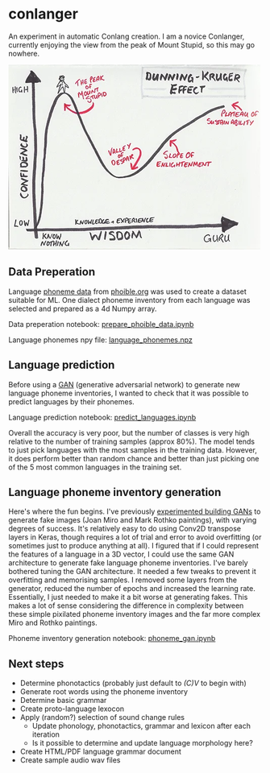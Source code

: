 # conlanger

An experiment in automatic Conlang creation. I am a novice Conlanger, currently enjoying the view from the peak of Mount Stupid, so this may go nowhere.

![Peak of Mount Stupid](./docs/dunning-kruger.png)

## Data Preperation

Language [phoneme data](https://raw.githubusercontent.com/phoible/dev/v2.0/data/phoible.csv) from [phoible.org](https://phoible.org/) was used to create a dataset suitable for ML. One dialect phoneme inventory from each language was selected and prepared as a 4d Numpy array.

Data preperation notebook: [prepare_phoible_data.ipynb](./notebooks/prepare_phoible_data.ipynb)

Language phonemes npy file: [language_phonemes.npz](./notebooks/data/language_phonemes.npz)

## Language prediction

Before using a [GAN](https://en.wikipedia.org/wiki/Generative_adversarial_network) (generative adversarial network) to generate new language phoneme inventories, I wanted to check that it was possible to predict languages by their phonemes.

Language prediction notebook: [predict_languages.ipynb](./notebooks/predict_languages.ipynb)

Overall the accuracy is very poor, but the number of classes is very high relative to the number of training samples (approx 80%). The model tends to just pick languages with the most samples in the training data. However, it does perform better than random chance and better than just picking one of the 5 most common languages in the training set.

## Language phoneme inventory generation

Here's where the fun begins. I've previously [experimented building GANs](https://github.com/Pappa/MiroBot) to generate fake images (Joan Miro and Mark Rothko paintings), with varying degrees of success. It's relatively easy to do using Conv2D transpose layers in Keras, though requires a lot of trial and error to avoid overfitting (or sometimes just to produce anything at all). I figured that if I could represent the features of a language in a 3D vector, I could use the same GAN architecture to generate fake language phoneme inventories. I've barely bothered tuning the GAN architecture. It needed a few tweaks to prevent it overfitting and  memorising samples. I removed some layers from the generator, reduced the number of epochs and increased the learning rate. Essentially, I just needed to make it a bit worse at generating fakes. This makes a lot of sense considering the difference in complexity between these simple pixilated phoneme inventory images and the far more complex Miro and Rothko paintings.

Phoneme inventory generation notebook: [phoneme_gan.ipynb](./notebooks/phoneme_gan.ipynb)

## Next steps

- Determine phonotactics (probably just default to _(C)V_ to begin with)
- Generate root words using the phoneme inventory
- Determine basic grammar
- Create proto-language lexocon
- Apply (random?) selection of sound change rules
   - Update phonology, phonotactics, grammar and lexicon after each iteration
   - Is it possible to determine and update language morphology here?
- Create HTML/PDF language grammar document
- Create sample audio wav files